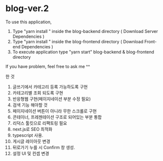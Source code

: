 # blog-ver.2

To use this application,

  1. Type "yarn install " inside the blog-backend directory ( Download Server Dependencies )
  2. Type "yarn install " inside the blog-frontend directory ( Download Front-end Dependencies )
  3. To execute application type "yarn start" blog-backend & blog-frontend directory

If you have problem, feel free to ask me ^^

한 것
1. 글쓰기에서 카테고리 등록 가능하도록 구현
2. 카테고리별 조회 되도록 구현
3. 반응형웹 구현(페이지네이션 부분 수정 필요)
4. 검색 기능
해야할 것
1. 페이지네이션 버튼이 아니라 무한 스크롤로 구현
2. 콘테이너, 프레젠테이션 구조로 되어있는 부분 통합
3. 리덕스 툴킷으로 리팩토링 필요
4. next.js로 SEO 최적화
5. typescript 사용.
6. 게시글 레이아웃 변경
7. 뒤로가기 누를 시 Confirm 창 생성.
8. 설정 UI 및 컨셉 변경
